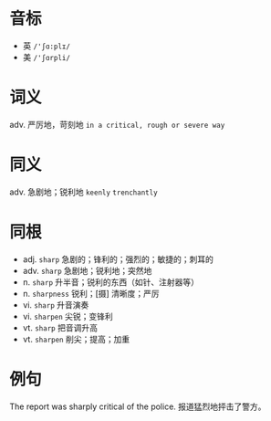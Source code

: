 # 音标

- 英 `/'ʃɑ:plɪ/`
- 美 `/'ʃɑrpli/`

# 词义

adv. 严厉地，苛刻地
`in a critical, rough or severe way`

# 同义

adv. 急剧地；锐利地
`keenly` `trenchantly`

# 同根

- adj. `sharp` 急剧的；锋利的；强烈的；敏捷的；刺耳的
- adv. `sharp` 急剧地；锐利地；突然地
- n. `sharp` 升半音；锐利的东西（如针、注射器等）
- n. `sharpness` 锐利；[摄] 清晰度；严厉
- vi. `sharp` 升音演奏
- vi. `sharpen` 尖锐；变锋利
- vt. `sharp` 把音调升高
- vt. `sharpen` 削尖；提高；加重

# 例句

The report was sharply critical of the police.
报道猛烈地抨击了警方。


